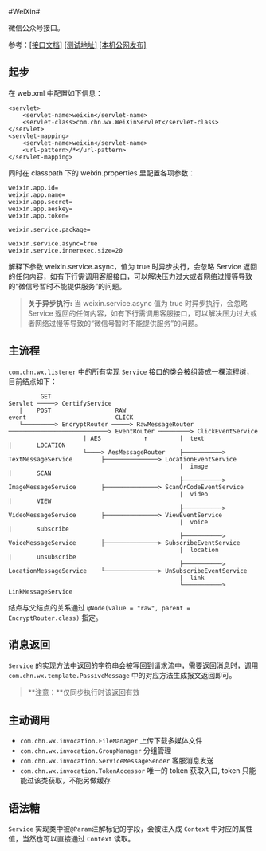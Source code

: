 #WeiXin#

微信公众号接口。

参考：[[接口文档]](http://mp.weixin.qq.com/wiki/home/index.html "接口文档") [[测试地址]](http://mp.weixin.qq.com/debug/cgi-bin/sandbox?t=sandbox/login "测试地址") [[本机公网发布]](https://ngrok.com "ngrok")

## 起步 ##

在 web.xml 中配置如下信息：

    <servlet>
        <servlet-name>weixin</servlet-name>
        <servlet-class>com.chn.wx.WeiXinServlet</servlet-class>
    </servlet>
    <servlet-mapping>
        <servlet-name>weixin</servlet-name>
        <url-pattern>/*</url-pattern>
    </servlet-mapping>

同时在 classpath 下的 weixin.properties 里配置各项参数：

    weixin.app.id=
	weixin.app.name=
	weixin.app.secret=
	weixin.app.aeskey=
	weixin.app.token=
	
	weixin.service.package=
	
	weixin.service.async=true
	weixin.service.innerexec.size=20

解释下参数 weixin.service.async，值为 true 时异步执行，会忽略 Service 返回的任何内容，如有下行需调用客服接口，可以解决压力过大或者网络过慢等导致的“微信号暂时不能提供服务”的问题。

> **关于异步执行:** 当 weixin.service.async 值为 true 时异步执行，会忽略 Service 返回的任何内容，如有下行需调用客服接口，可以解决压力过大或者网络过慢等导致的“微信号暂时不能提供服务”的问题。
    
## 主流程 ##

`com.chn.wx.listener` 中的所有实现 `Service` 接口的类会被组装成一棵流程树，目前结点如下：

             GET
    Servlet ─────> CertifyService
       |    POST                  RAW                                 event                         CLICK
       └─────────> EncryptRouter ─────> RawMessageRouter ────────────────────────────> EventRouter ─────────> ClickEventService
                         | AES            ↑         |  text                                 |       LOCATION
                         └────> AesMessageRouter    ├───────────> TextMessageService        ├───────────────> LocationEventService
                                                    |  image                                |       SCAN
                                                    ├───────────> ImageMessageService       ├───────────────> ScanQrCodeEventService
                                                    |  video                                |       VIEW
                                                    ├───────────> VideoMessageService       ├───────────────> ViewEventService
                                                    |  voice                                |       subscribe
                                                    ├───────────> VoiceMessageService       ├───────────────> SubscribeEventService
                                                    |  location                             |       unsubscribe
                                                    ├───────────> LocationMessageService    └───────────────> UnSubscribeEventService
                                                    |  link
                                                    └───────────> LinkMessageService

结点与父结点的关系通过 `@Node(value = "raw", parent = EncryptRouter.class)` 指定。

## 消息返回 ##

`Service` 的实现方法中返回的字符串会被写回到请求流中，需要返回消息时，调用 `com.chn.wx.template.PassiveMessage` 中的对应方法生成报文返回即可。
> **注意：**仅同步执行时该返回有效

## 主动调用 ##

- `com.chn.wx.invocation.FileManager` 上传下载多媒体文件
- `com.chn.wx.invocation.GroupManager` 分组管理
- `com.chn.wx.invocation.ServiceMessageSender` 客服消息发送
- `com.chn.wx.invocation.TokenAccessor` 唯一的 token 获取入口, token 只能能过该类获取，不能另做缓存

## 语法糖 ##

`Service` 实现类中被`@Param`注解标记的字段，会被注入成 `Context` 中对应的属性值，当然也可以直接通过 `Context` 读取。
